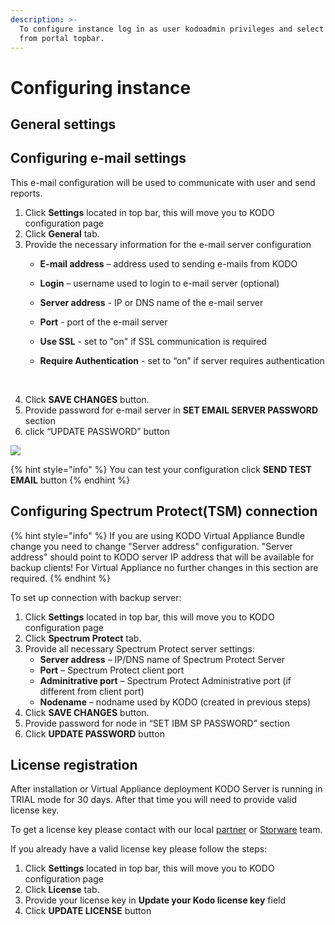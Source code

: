 ```yaml
---
description: >-
  To configure instance log in as user kodoadmin privileges and select Settings
  from portal topbar.
---
```


# Configuring instance

## General settings

## Configuring e-mail settings

This e-mail configuration will be used to communicate with user and send reports.

1. Click **Settings** located in top bar, this will move you to KODO configuration page
2. Click **General** tab.
3. Provide the necessary information for the e-mail server configuration
   * **E-mail address** – address used to sending e-mails from KODO
   * **Login** – username used to login to e-mail server \(optional\)
   * **Server address** - IP or DNS name of the e-mail server
   * **Port** - port of the e-mail server
   * **Use SSL** - set to "on" if SSL communication is required
   * **Require Authentication** - set to “on” if server requires authentication

     ​​
4. Click **SAVE CHANGES** button.
5. Provide password for e-mail server in **SET EMAIL SERVER PASSWORD** section
6. click “UPDATE PASSWORD” button

![](https://github.com/Storware/kodo-endpoints-manual/tree/c068300cc64c33520602adf853bb9c84f514bac8/installation/.gitbook/assets/image.png)

{% hint style="info" %}
You can test your configuration click **SEND TEST EMAIL** button
{% endhint %}

## Configuring Spectrum Protect\(TSM\) connection

{% hint style="info" %}
If you are using KODO Virtual Appliance Bundle change you need to change "Server address" configuration. "Server address" should point to KODO server IP address that will be available for backup clients! For Virtual Appliance no further changes in this section are required.
{% endhint %}

To set up connection with backup server:

1. Click **Settings** located in top bar, this will move you to KODO configuration page
2. Click **Spectrum Protect** tab.
3. Provide all necessary Spectrum Protect server settings:
   * **Server address** – IP/DNS name of Spectrum Protect Server
   * **Port** – Spectrum Protect client port
   * **Adminitrative port** – Spectrum Protect Administrative port \(if different from client port\)
   * **Nodename** – nodname used by KODO \(created in previous steps\)
4. Click **SAVE CHANGES** button.
5. Provide password for node in “SET IBM SP PASSWORD” section
6. Click **UPDATE PASSWORD** button

## License registration

After installation or Virtual Appliance deployment KODO Server is running in TRIAL mode for 30 days. After that time you will need to provide valid license key.

To get a license key please contact with our local [partner](https://storware.eu/en/partners/) or [Storware](mailto:info@storware.eu) team.

If you already have a valid license key please follow the steps:

1. Click **Settings** located in top bar, this will move you to KODO configuration page
2. Click **License** tab.
3. Provide your license key in **Update your Kodo license key** field
4. Click **UPDATE LICENSE** button

